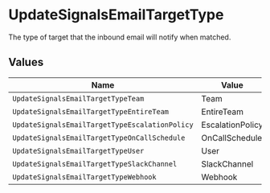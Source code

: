 # UpdateSignalsEmailTargetType

The type of target that the inbound email will notify when matched.


## Values

| Name                                           | Value                                          |
| ---------------------------------------------- | ---------------------------------------------- |
| `UpdateSignalsEmailTargetTypeTeam`             | Team                                           |
| `UpdateSignalsEmailTargetTypeEntireTeam`       | EntireTeam                                     |
| `UpdateSignalsEmailTargetTypeEscalationPolicy` | EscalationPolicy                               |
| `UpdateSignalsEmailTargetTypeOnCallSchedule`   | OnCallSchedule                                 |
| `UpdateSignalsEmailTargetTypeUser`             | User                                           |
| `UpdateSignalsEmailTargetTypeSlackChannel`     | SlackChannel                                   |
| `UpdateSignalsEmailTargetTypeWebhook`          | Webhook                                        |